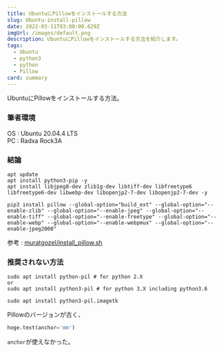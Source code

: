 ```yaml
---
title: UbuntuにPillowをインストールする方法
slug: Ubuntu-install-pillow
date: 2022-03-11T03:00:00.629Z
imgUrl: /images/default.png
description: UbuntuにPillowをインストールする方法を紹介します。
tags:
  - Ubuntu
  - python3
  - python
  - Pillow
card: summary
---
```

UbuntuにPillowをインストールする方法。

### 筆者環境

OS : Ubuntu 20.04.4 LTS  
PC : Radxa Rock3A

### 結論

```shell
apt update
apt install python3-pip -y
apt install libjpeg8-dev zlib1g-dev libtiff-dev libfreetype6 libfreetype6-dev libwebp-dev libopenjp2-7-dev libopenjp2-7-dev -y

pip3 install pillow --global-option="build_ext" --global-option="--enable-zlib" --global-option="--enable-jpeg" --global-option="--enable-tiff" --global-option="--enable-freetype" --global-option="--enable-webp" --global-option="--enable-webpmux" --global-option="--enable-jpeg2000"
```

参考 : [muratgozel/install_pillow.sh](https://gist.github.com/muratgozel/fdb854885d6a300004430239dd1f5cfb)

### 推奨されない方法

```shell
sudo apt install python-pil # for python 2.X
or 
sudo apt install python3-pil # for python 3.X including python3.6

sudo apt install python3-pil.imagetk
```
Pillowのバージョンが古く、

```python
hoge.text(anchor='mm')
```

`anchor`が使えなかった。
